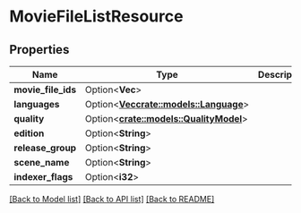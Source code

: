 # MovieFileListResource

## Properties

Name | Type | Description | Notes
------------ | ------------- | ------------- | -------------
**movie_file_ids** | Option<**Vec<i32>**> |  | [optional]
**languages** | Option<[**Vec<crate::models::Language>**](Language.md)> |  | [optional]
**quality** | Option<[**crate::models::QualityModel**](QualityModel.md)> |  | [optional]
**edition** | Option<**String**> |  | [optional]
**release_group** | Option<**String**> |  | [optional]
**scene_name** | Option<**String**> |  | [optional]
**indexer_flags** | Option<**i32**> |  | [optional]

[[Back to Model list]](../README.md#documentation-for-models) [[Back to API list]](../README.md#documentation-for-api-endpoints) [[Back to README]](../README.md)


